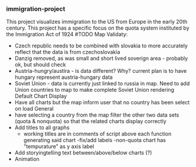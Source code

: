 ### immigration-project
This project visualizes immigration to the US from Europe in the early 20th century. This project has a specific focus on the quota system instituted by the Immigration Act of 1924
#TODO
Map Validaty:
- Czech republic needs to be combined with slovakia to more accurately reflect that the data is from czechoslovakia
- Danzig removed, as was small and short lived soverign area - probably ok, but should check
- Austria-hungry/austira - is data different? Why? current plan is to have hungary represent austria-hungary data
- Soviet Union - data is currently just linked to russia in map. Need to add Union countries to map to make complete Soviet Union rendering
Default Chart Display
- Have all charts but the map inform user that no country has been select on load
General
- have selecting a country from the map filter the other two data sets (quota & nonquota) so that the related charts display correctly
- Add titles to all graphs
    - working titles are in comments of script above each function generating said chart
-fix/add labels
    -non-quota chart has "tempurature" as y axis label
- Add storyingtelling text between/above/below charts (?)
- Animation